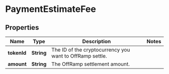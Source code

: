 

# PaymentEstimateFee


## Properties

| Name | Type | Description | Notes |
|------------ | ------------- | ------------- | -------------|
|**tokenId** | **String** | The ID of the cryptocurrency you want to OffRamp settle. |  |
|**amount** | **String** | The OffRamp settlement amount.  |  |



